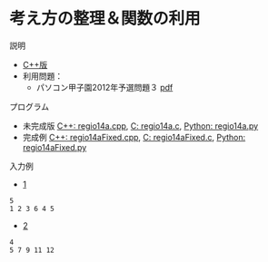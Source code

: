 # 考え方の整理＆関数の利用

説明
* [C++版](https://www.nc.ii.konan-u.ac.jp/projects/JOIregio/slides/regioIntro2.pdf)
* 利用問題：
  * パソコン甲子園2012年予選問題３ [pdf](http://web-ext.u-aizu.ac.jp/pc-concours/2013/download/pastexam/2012pre.pdf#page=4)

プログラム

* 未完成版 [C++: regio14a.cpp](./regio14a.cpp), [C: regio14a.c](./regio14a.c), [Python: regio14a.py](./regio14a.py)
* 完成例 [C++: regio14aFixed.cpp](./regio14aFixed.cpp), [C: regio14aFixed.c](./regio14aFixed.c), [Python: regio14aFixed.py](./regio14aFixed.py)


入力例

* [1](./sample1.txt)

```
5
1 2 3 6 4 5
```

* [2](./sample2.txt)

```
4
5 7 9 11 12
```

